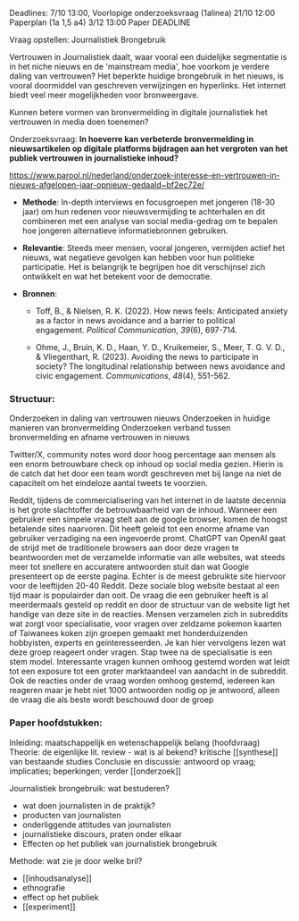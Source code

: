 Deadlines:
7/10 13:00, Voorlopige onderzoeksvraag (1alinea)
21/10 12:00 Paperplan (1a 1,5 a4)
3/12 13:00 Paper DEADLINE

Vraag opstellen:
Journalistiek Brongebruik

Vertrouwen in Journalistiek daalt, waar vooral een duidelijke segmentatie is in het niche nieuws en de 'mainstream media', hoe voorkom je verdere daling van vertrouwen? Het beperkte huidige brongebruik in het nieuws, is vooral doormiddel van geschreven verwijzingen en hyperlinks. Het internet biedt veel meer mogelijkheden voor bronweergave.

Kunnen betere vormen van bronvermelding in digitale journalistiek het vertrouwen in media doen toenemen?


Onderzoeksvraag: **In hoeverre kan verbeterde bronvermelding in nieuwsartikelen op digitale platforms bijdragen aan het vergroten van het publiek vertrouwen in journalistieke inhoud?**

https://www.parool.nl/nederland/onderzoek-interesse-en-vertrouwen-in-nieuws-afgelopen-jaar-opnieuw-gedaald~bf2ec72e/



- **Methode**: In-depth interviews en focusgroepen met jongeren (18-30 jaar) om hun redenen voor nieuwsvermijding te achterhalen en dit combineren met een analyse van social media-gedrag om te bepalen hoe jongeren alternatieve informatiebronnen gebruiken.
- **Relevantie**: Steeds meer mensen, vooral jongeren, vermijden actief het nieuws, wat negatieve gevolgen kan hebben voor hun politieke participatie. Het is belangrijk te begrijpen hoe dit verschijnsel zich ontwikkelt en wat het betekent voor de democratie.
- **Bronnen**:  
    
    - Toff, B., & Nielsen, R. K. (2022). How news feels: Anticipated anxiety as a factor in news avoidance and a barrier to political engagement. _Political Communication_, _39_(6), 697-714.  
    
    - Ohme, J., Bruin, K. D., Haan, Y. D., Kruikemeier, S., Meer, T. G. V. D., & Vliegenthart, R. (2023). Avoiding the news to participate in society? The longitudinal relationship between news avoidance and civic engagement. _Communications_, _48_(4), 551-562.



### Structuur:

Onderzoeken in daling van vertrouwen nieuws
Onderzoeken in huidige manieren van bronvermelding
Onderzoeken verband tussen bronvermelding en afname vertrouwen in nieuws

Twitter/X, community notes word door hoog percentage aan mensen als een enorm betrouwbare check op inhoud op social media gezien. 
	Hierin is de catch dat het door een team wordt geschreven met bij lange na niet de capaciteit om het eindeloze aantal tweets te voorzien.

Reddit, tijdens de commercialisering van het internet in de laatste decennia is het grote slachtoffer de betrouwbaarheid van de inhoud. Wanneer een gebruiker een simpele vraag stelt aan de google browser, komen de hoogst betalende sites naarvoren. Dit heeft geleid tot een enorme afname van gebruiker verzadiging na een ingevoerde promt.
ChatGPT van OpenAI gaat de strijd met de traditionele browsers aan door deze vragen te beantwoorden met de verzamelde informatie van alle websites, wat steeds meer tot snellere en accuratere antwoorden stuit dan wat Google presenteert op de eerste pagina. 
Echter is de meest gebruikte site hiervoor voor de leeftijden 20-40 Reddit. Deze sociale blog website bestaat al een tijd maar is populairder dan ooit. De vraag die een gebruiker heeft is al meerdermaals gesteld op reddit en door de structuur van de website ligt het handige van deze site in de reacties. Mensen verzamelen zich in subreddits wat zorgt voor specialisatie, voor vragen over zeldzame pokemon kaarten of Taiwanees koken zijn groepen gemaakt met honderduizenden hobbyisten, experts en geinteresseerden. 
Je kan hier vervolgens lezen wat deze groep reageert onder vragen.
Stap twee na de specialisatie is een stem model. Interessante vragen kunnen omhoog gestemd worden wat leidt tot een exposure tot een groter marktaandeel van aandacht in de subreddit. Ook de reacties onder de vraag worden omhoog gestemd, iedereen kan reageren maar je hebt niet 1000 antwoorden nodig op je antwoord, alleen de vraag die als beste wordt beschouwd door de groep


### Paper hoofdstukken:
Inleiding: maatschappelijk en wetenschappelijk belang (hoofdvraag)
Theorie: de eigenlijke lit. review - wat is al bekend? kritische [[synthese]] van bestaande studies
Conclusie en discussie: antwoord op vraag; implicaties; beperkingen; verder [[onderzoek]]

Journalistiek brongebruik: wat bestuderen?
- wat doen journalisten in de praktijk?
- producten van journalisten
- onderliggende attitudes van journalisten
- journalistieke discours, praten onder elkaar
- Effecten op het publiek van journalistiek brongebruik

Methode: wat zie je door welke bril?
- [[inhoudsanalyse]]
- ethnografie
- effect op het publiek
- [[experiment]]